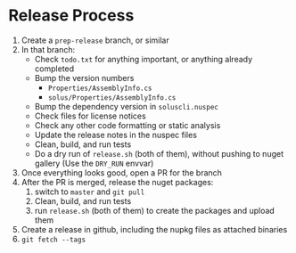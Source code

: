 # Release Process

1. Create a `prep-release` branch, or similar
2. In that branch:
   * Check `todo.txt` for anything important, or anything already completed
   * Bump the version numbers
     * `Properties/AssemblyInfo.cs`
     * `solus/Properties/AssemblyInfo.cs`
   * Bump the dependency version in `soluscli.nuspec`
   * Check files for license notices
   * Check any other code formatting or static analysis
   * Update the release notes in the nuspec files
   * Clean, build, and run tests
   * Do a dry run of `release.sh` (both of them), without pushing to nuget
     gallery (Use the `DRY_RUN` envvar)
3. Once everything looks good, open a PR for the branch
4. After the PR is merged, release the nuget packages:
   1. switch to `master` and `git pull`
   2. Clean, build, and run tests
   3. run `release.sh` (both of them) to create the packages and upload them
5. Create a release in github, including the nupkg files as attached binaries
6. `git fetch --tags`
